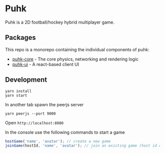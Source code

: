 # Puhk

Puhk is a 2D football/hockey hybrid multiplayer game.

## Packages

This repo is a monorepo containing the individual components of puhk:

- [puhk-core](packages/puhk-core/) - The core physics, networking and rendering logic
- [puhk-ui](packages/puhk-ui/) - A react-based client UI

## Development

```
yarn install
yarn start
```

In another tab spawn the peerjs server

```
yarn peerjs --port 9000
```

Open `http://localhost:8080`

In the console use the following commands to start a game

```javascript
hostGame('name', 'avatar'); // create a new game
joinGame(hostId, 'name', 'avatar'); // join an existing game (host id can be retrieved with controller.network.peer._id in console)
```

